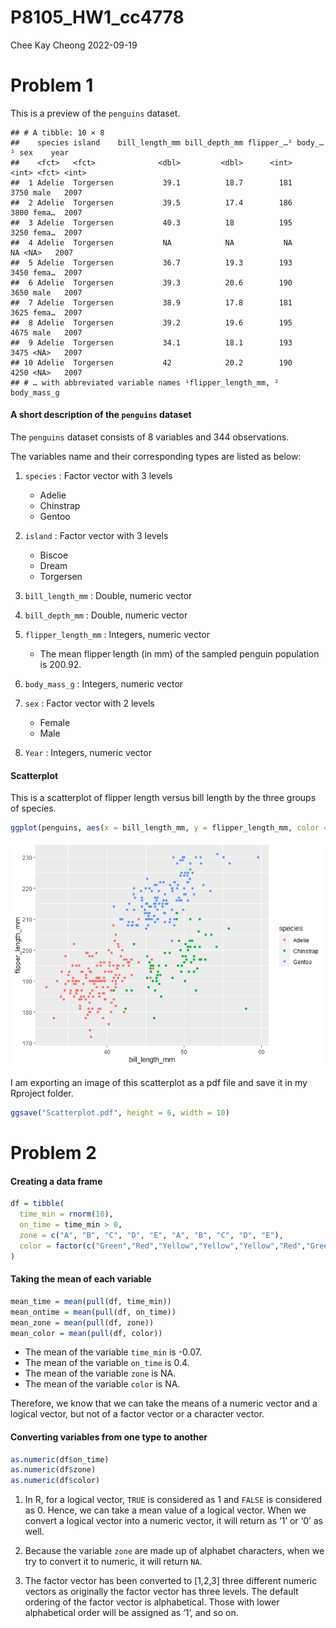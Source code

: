 P8105_HW1_cc4778
================
Chee Kay Cheong
2022-09-19

# Problem 1

This is a preview of the `penguins` dataset.

    ## # A tibble: 10 × 8
    ##    species island    bill_length_mm bill_depth_mm flipper_…¹ body_…² sex    year
    ##    <fct>   <fct>              <dbl>         <dbl>      <int>   <int> <fct> <int>
    ##  1 Adelie  Torgersen           39.1          18.7        181    3750 male   2007
    ##  2 Adelie  Torgersen           39.5          17.4        186    3800 fema…  2007
    ##  3 Adelie  Torgersen           40.3          18          195    3250 fema…  2007
    ##  4 Adelie  Torgersen           NA            NA           NA      NA <NA>   2007
    ##  5 Adelie  Torgersen           36.7          19.3        193    3450 fema…  2007
    ##  6 Adelie  Torgersen           39.3          20.6        190    3650 male   2007
    ##  7 Adelie  Torgersen           38.9          17.8        181    3625 fema…  2007
    ##  8 Adelie  Torgersen           39.2          19.6        195    4675 male   2007
    ##  9 Adelie  Torgersen           34.1          18.1        193    3475 <NA>   2007
    ## 10 Adelie  Torgersen           42            20.2        190    4250 <NA>   2007
    ## # … with abbreviated variable names ¹​flipper_length_mm, ²​body_mass_g

#### A short description of the `penguins` dataset

The `penguins` dataset consists of 8 variables and 344 observations.

The variables name and their corresponding types are listed as below:

1.  `species` : Factor vector with 3 levels

    -   Adelie
    -   Chinstrap
    -   Gentoo

2.  `island` : Factor vector with 3 levels

    -   Biscoe
    -   Dream
    -   Torgersen

3.  `bill_length_mm` : Double, numeric vector

4.  `bill_depth_mm` : Double, numeric vector

5.  `flipper_length_mm` : Integers, numeric vector

    -   The mean flipper length (in mm) of the sampled penguin
        population is 200.92.

6.  `body_mass_g` : Integers, numeric vector

7.  `sex` : Factor vector with 2 levels

    -   Female
    -   Male

8.  `Year` : Integers, numeric vector

#### Scatterplot

This is a scatterplot of flipper length versus bill length by the three
groups of species.

``` r
ggplot(penguins, aes(x = bill_length_mm, y = flipper_length_mm, color = species)) + geom_point()
```

![](P8105_HW1_cc4778_files/figure-gfm/scatterplot-1.png)<!-- -->

I am exporting an image of this scatterplot as a pdf file and save it in
my Rproject folder.

``` r
ggsave("Scatterplot.pdf", height = 6, width = 10)
```

# Problem 2

#### Creating a data frame

``` r
df = tibble(
  time_min = rnorm(10),
  on_time = time_min > 0,
  zone = c("A", "B", "C", "D", "E", "A", "B", "C", "D", "E"),
  color = factor(c("Green","Red","Yellow","Yellow","Yellow","Red","Green","Red","Yellow","Green"))
)
```

#### Taking the mean of each variable

``` r
mean_time = mean(pull(df, time_min))
mean_ontime = mean(pull(df, on_time))
mean_zone = mean(pull(df, zone))
mean_color = mean(pull(df, color))
```

-   The mean of the variable `time_min` is -0.07.
-   The mean of the variable `on_time` is 0.4.
-   The mean of the variable `zone` is NA.
-   The mean of the variable `color` is NA.

Therefore, we know that we can take the means of a numeric vector and a
logical vector, but not of a factor vector or a character vector.

#### Converting variables from one type to another

``` r
as.numeric(df$on_time)
as.numeric(df$zone)
as.numeric(df$color)
```

1.  In R, for a logical vector, `TRUE` is considered as 1 and `FALSE` is
    considered as 0. Hence, we can take a mean value of a logical
    vector. When we convert a logical vector into a numeric vector, it
    will return as ‘1’ or ‘0’ as well.

2.  Because the variable `zone` are made up of alphabet characters, when
    we try to convert it to numeric, it will return `NA`.

3.  The factor vector has been converted to \[1,2,3\] three different
    numeric vectors as originally the factor vector has three levels.
    The default ordering of the factor vector is alphabetical. Those
    with lower alphabetical order will be assigned as ‘1’, and so on.
